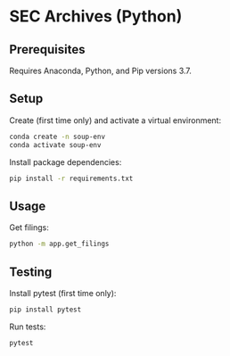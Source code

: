 
# SEC Archives (Python)

## Prerequisites

Requires Anaconda, Python, and Pip versions 3.7.

## Setup

Create (first time only) and activate a virtual environment:

```sh
conda create -n soup-env
conda activate soup-env
```

Install package dependencies:

```sh
pip install -r requirements.txt
```

## Usage

Get filings:

```sh
python -m app.get_filings
```

## Testing

Install pytest (first time only):

```sh
pip install pytest
```

Run tests:

```sh
pytest
```
